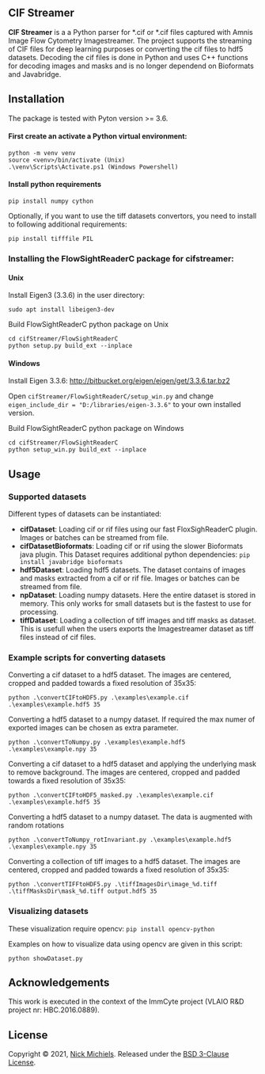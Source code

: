 ## CIF Streamer
**CIF Streamer** is a a Python parser for *.cif or *.cif files captured with Amnis Image Flow Cytometry Imagestreamer.
The project supports the streaming of CIF files for deep learning purposes or converting the cif files to hdf5 datasets.
Decoding the cif files is done in Python and uses C++ functions for decoding images and masks and is no longer dependend on Bioformats and Javabridge.

## Installation
The package is tested with Pyton version >= 3.6.

#### First create an activate a Python virtual environment:
```
python -m venv venv
source <venv>/bin/activate (Unix)
.\venv\Scripts\Activate.ps1 (Windows Powershell)
```
#### Install python requirements
```
pip install numpy cython
```

Optionally, if you want to use the tiff datasets convertors, you need to install to following additional requirements:
```
pip install tifffile PIL
```


### Installing the FlowSightReaderC package for cifstreamer:

#### Unix
Install Eigen3 (3.3.6) in the user directory:
```
sudo apt install libeigen3-dev
```

Build FlowSightReaderC python package on Unix
```
cd cifStreamer/FlowSightReaderC
python setup.py build_ext --inplace
```

#### Windows
Install Eigen 3.3.6: <http://bitbucket.org/eigen/eigen/get/3.3.6.tar.bz2>

Open `cifStreamer/FlowSightReaderC/setup_win.py` and change `eigen_include_dir = "D:/libraries/eigen-3.3.6"` to your own installed version.

Build FlowSightReaderC python package on Windows
```
cd cifStreamer/FlowSightReaderC
python setup_win.py build_ext --inplace
```


## Usage

### Supported datasets
Different types of datasets can be instantiated:
- **cifDataset**: Loading cif or rif files using our fast FloxSighReaderC plugin. Images or batches can be streamed from file.
- **cifDatasetBioformats**: Loading cif or rif using the slower Bioformats java plugin. This Dataset requires additional python dependencies: `pip install javabridge bioformats`
- **hdf5Dataset**: Loading hdf5 datasets. The dataset contains of images and masks extracted from a cif or rif file. Images or batches can be streamed from file.
- **npDataset**: Loading numpy datasets. Here the entire dataset is stored in memory. This only works for small datasets but is the fastest to use for processing.
- **tiffDataset**: Loading a collection of tiff images and tiff masks as dataset. This is usefull when the users exports the Imagestreamer dataset as tiff files instead of cif files.

### Example scripts for converting datasets
Converting a cif dataset to a hdf5 dataset. The images are centered, cropped and padded towards a fixed resolution of 35x35:
```
python .\convertCIFtoHDF5.py .\examples\example.cif .\examples\example.hdf5 35
```

Converting a hdf5 dataset to a numpy dataset. If required the max numer of exported images can be chosen as extra parameter.
```
python .\convertToNumpy.py .\examples\example.hdf5 .\examples\example.npy 35
```

Converting a cif dataset to a hdf5 dataset and applying the underlying mask to remove background. The images are centered, cropped and padded towards a fixed resolution of 35x35:
```
python .\convertCIFtoHDF5_masked.py .\examples\example.cif .\examples\example.hdf5 35
```

Converting a hdf5 dataset to a numpy dataset. The data is augmented with random rotations
```
python .\convertToNumpy_rotInvariant.py .\examples\example.hdf5 .\examples\example.npy 35
```

Converting a collection of tiff images to a hdf5 dataset. The images are centered, cropped and padded towards a fixed resolution of 35x35:
```
python .\convertTIFFtoHDF5.py .\tiffImagesDir\image_%d.tiff .\tiffMasksDir\mask_%d.tiff output.hdf5 35
```

### Visualizing datasets
These visualization require opencv: `pip install opencv-python`

Examples on how to visualize data using opencv are given in this script:
```
python showDataset.py
```

## Acknowledgements
This work is executed in the context of the ImmCyte project (VLAIO R&D project nr: HBC.2016.0889). 

## License
Copyright © 2021, [Nick Michiels](https://www.nickmichiels.com).
Released under the [BSD 3-Clause License](LICENSE).
